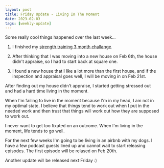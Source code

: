 ```yaml
---
layout: post
title: Friday Update - Living In The Moment
date: 2023-02-03
tags: [weekly-update]
---
```


Some really cool things happened over the last week...

1. I finished my [strength training 3 month challange](https://www.t-nation.com/workouts/boring-but-big-3-month-challenge/).

2. After thinking that I was moving into a new house on Feb 6th, the house didn't appraise, so I had to start back at square one.

3. I found a new house that I like a lot more than the first house, and if the inspection and appraisal goes well, I will be moving in on Feb 21st.

After finding out my house didn't appraise, I started getting stressed out and had a hard time living in the moment.

When I'm failing to live in the moment because I'm in my head, I am not in my optimal state. I believe that things tend to work out when I put in the needed work and then trust that things will work out how they are supposed to work out.

I never want to get too fixated on an outcome. When I'm living in the moment, life tends to go well.

For the next few weeks I'm going to be living in an airbnb with my dogs. I have a few podcast guests lined up and cannot wait to start releasing episodes. The first episode will be relased on Feb 20th.

Another update will be released next Friday :)
